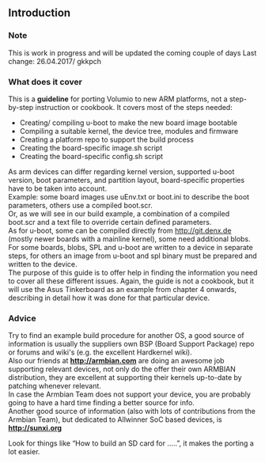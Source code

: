 ## Introduction ##

### Note ###
This is work in progress and will be updated the coming couple of days
Last change: 26.04.2017/ gkkpch

### What does it cover ###
This is a __guideline__ for porting Volumio to new ARM platforms, not a step-by-step instruction or cookbook.
It covers most of the steps needed:
  * Creating/ compiling u-boot to make the new board image bootable
  * Compiling a suitable kernel, the device tree, modules and firmware
  * Creating a platform repo to support the build process
  * Creating the board-specific image.sh script
  * Creating the board-specific config.sh script

As arm devices can differ regarding kernel version, supported u-boot version, boot parameters, and partition layout, board-specific properties have to be taken into account.  
Example: some board images use uEnv.txt or boot.ini to describe the boot parameters, others use a compiled boot.scr.  
Or, as we will see in our build example, a combination of a compiled boot.scr and a text file to override certain defined parameters.  
As for u-boot, some can be compiled directly from http://git.denx.de (mostly newer boards with a mainline kernel), some need additional blobs.  
For some boards, blobs, SPL and u-boot are written to a device in separate steps, for others an image from u-boot and spl binary must be prepared and written to the device.  
The purpose of this guide is to offer help in finding the information you need to cover all these different issues.
Again, the guide is not a cookbook, but it will use the Asus Tinkerboard as an example from chapter 4 onwards, describing in detail how it was done for that particular device.

### Advice ###
Try to find an example build procedure for another OS, a good source of information is usually the suppliers own BSP (Board Support Package) repo or forums and wiki's (e.g. the excellent Hardkernel wiki).  
Also our friends at __<http://armbian.com>__ are doing an awesome job supporting relevant devices, not only do the offer their own ARMBIAN distribution, they are excellent at supporting their kernels up-to-date by patching whenever relevant.  
In case the Armbian Team does not support your device, you are probably going to have a hard time finding a better source for info.  
Another good source of information (also with lots of contributions from the Armbian Team), but dedicated to Allwinner SoC based devices, is __<http://sunxi.org>__  

Look for things like “How to build an SD card for .....”, it makes the porting a lot easier.
